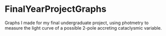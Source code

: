 # FinalYearProjectGraphs
Graphs I made for my final undergraduate project, using photmetry to measure the light curve of a possible 2-pole accreting cataclysmic variable.
